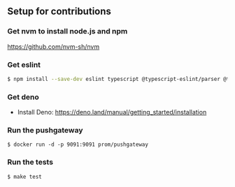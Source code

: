 ## Setup for contributions

### Get nvm to install node.js and npm

https://github.com/nvm-sh/nvm


### Get eslint

```bash
$ npm install --save-dev eslint typescript @typescript-eslint/parser @typescript-eslint/eslint-plugin
```

### Get deno

+ Install Deno: https://deno.land/manual/getting_started/installation

### Run the pushgateway
```
$ docker run -d -p 9091:9091 prom/pushgateway
```

### Run the tests
```
$ make test
```
